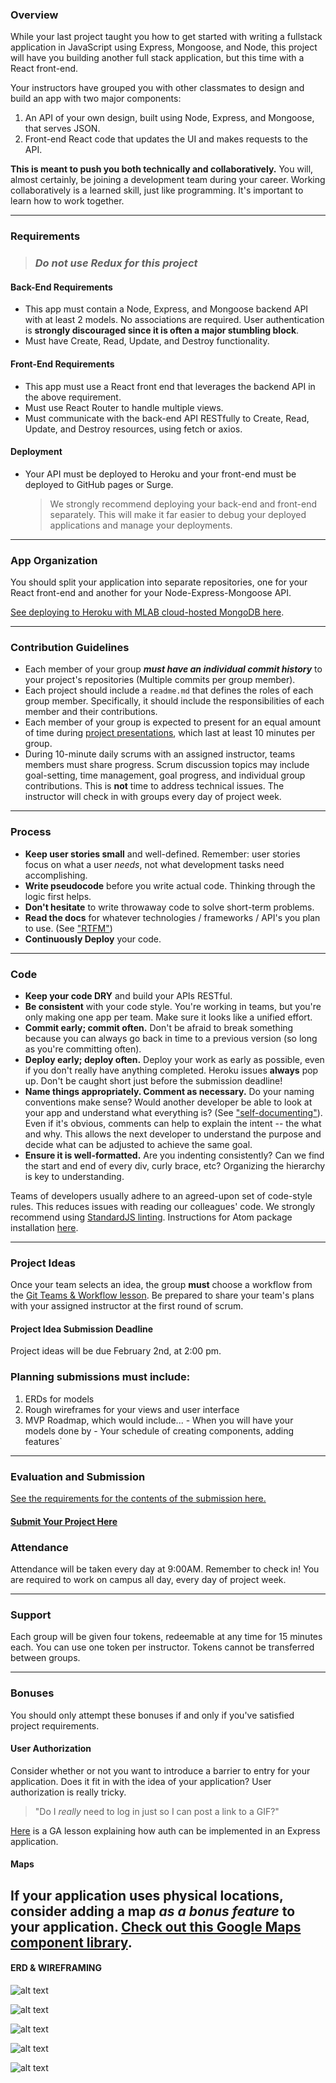### Overview

While your last project taught you how to get started with writing a fullstack application in JavaScript using Express, Mongoose, and Node, this project will have you building another full stack application, but this time with a React front-end.

Your instructors have grouped you with other classmates to design and build an app with two major components:

1. An API of your own design, built using Node, Express, and Mongoose, that serves JSON.
2. Front-end React code that updates the UI and makes requests to the API.

**This is meant to push you both technically and collaboratively.**  You will, almost certainly, be joining a development team during your career.  Working collaboratively is a learned skill, just like programming. It's important to learn how to work together.

---

### Requirements

> ### *Do not use Redux for this project*

#### Back-End Requirements
  - This app must contain a Node, Express, and Mongoose backend API with at least 2 models. No associations are required. User authentication is **strongly discouraged since it is often a major stumbling block**.
  - Must have Create, Read, Update, and Destroy functionality.

#### Front-End Requirements
  - This app must use a React front end that leverages the backend API in the above requirement.
  - Must use React Router to handle multiple views.
  - Must communicate with the back-end API RESTfully to Create, Read, Update, and Destroy resources, using fetch or axios.

#### Deployment
  - Your API must be deployed to Heroku and your front-end must be deployed to GitHub pages or Surge.

    > We strongly recommend deploying your back-end and front-end separately. This will make it far easier to debug your deployed applications and manage your deployments.

---

### App Organization

You should split your application into separate repositories, one for your React front-end and another for your Node-Express-Mongoose API.

[See deploying to Heroku with MLAB cloud-hosted MongoDB here](https://git.generalassemb.ly/ga-wdi-lessons/express-mongoose-mlab-deploy).

---

### Contribution Guidelines

  - Each member of your group ***must have an individual commit history*** to your project's repositories (Multiple commits per group member).
  - Each project should include a `readme.md` that defines the roles of each group member. Specifically, it should include the responsibilities of each member and their contributions.
  - Each member of your group is expected to present for an equal amount of time during [project presentations](presentations.md), which last at least 10 minutes per group.
  - During 10-minute daily scrums with an assigned instructor, teams members must share progress. Scrum discussion topics may include goal-setting, time management, goal progress, and individual group contributions. This is **not** time to address technical issues. The instructor will check in with groups every day of project week.

---

### Process

* **Keep user stories small** and well-defined. Remember: user stories focus on what a user *needs*, not what development tasks need accomplishing.
* **Write pseudocode** before you write actual code. Thinking through the logic first helps.
* **Don't hesitate** to write throwaway code to solve short-term problems.
* **Read the docs** for whatever technologies / frameworks / API's you plan to use. (See ["RTFM"](https://en.wikipedia.org/wiki/RTFM))
* **Continuously Deploy** your code.

---

### Code

* **Keep your code DRY** and build your APIs RESTful.
* **Be consistent** with your code style. You're working in teams, but you're only making one app per team. Make sure it looks like a unified effort.
* **Commit early; commit often.** Don't be afraid to break something because you can always go back in time to a previous version (so long as you're committing often).
* **Deploy early; deploy often.** Deploy your work as early as possible, even if you don't really have anything completed. Heroku issues **always** pop up. Don't be caught short just before the submission deadline!
* **Name things appropriately.  Comment as necessary.** Do your naming conventions make sense? Would another developer be able to look at your app and understand what everything is? (See ["self-documenting"](https://en.wikipedia.org/wiki/Self-documenting)).  Even if it's obvious, comments can help to explain the intent -- the what and why.  This allows the next developer to understand the purpose and decide what can be adjusted to achieve the same goal.
* **Ensure it is well-formatted.** Are you indenting consistently? Can we find the start and end of every div, curly brace, etc?  Organizing the hierarchy is key to understanding.

Teams of developers usually adhere to an agreed-upon set of code-style rules. This reduces issues with reading our colleagues' code. We strongly recommend using [StandardJS linting](https://github.com/standard/standard#install). Instructions for Atom package installation [here](https://github.com/standard/standard#atom).

---

### Project Ideas

Once your team selects an idea, the group **must** choose a workflow from the [Git Teams & Workflow lesson](https://git.generalassemb.ly/ga-wdi-lessons/git-teams). Be prepared to share your team's plans with your assigned instructor at the first round of scrum.

#### Project Idea Submission Deadline

Project ideas will be due February 2nd, at 2:00 pm.

### Planning submissions must include:
  1. ERDs for models
  2. Rough wireframes for your views and user interface
  3. MVP Roadmap, which would include...
    - When you will have your models done by
    - Your schedule of creating components, adding features`

---

### Evaluation and Submission

[See the requirements for the contents of the submission here.](evaluation.md)

#### [Submit Your Project Here](https://github.com/ga-dc/project3-gallery/issues)

### Attendance

Attendance will be taken every day at 9:00AM. Remember to check in! You are required to work on campus all day, every day of project week.

---

### Support

Each group will be given four tokens, redeemable at any time for 15 minutes each. You can use one token per instructor. Tokens cannot be transferred between groups.

<!-- ### Useful Resources -->

<!-- * **[Deploying Heroku Apps with Custom Names](https://devcenter.heroku.com/articles/renaming-apps)** -->

---

### Bonuses

You should only attempt these bonuses if and only if you've satisfied project requirements.

#### User Authorization

Consider whether or not you want to introduce a barrier to entry for your application. Does it fit in with the idea of your application? User authorization is really tricky.

  > "Do I *really* need to log in just so I can post a link to a GIF?"

[Here](https://git.generalassemb.ly/ga-wdi-lessons/express-passport) is a GA lesson explaining how auth can be implemented in an Express application.

#### Maps

If your application uses physical locations, consider adding a map ***as a bonus feature*** to your application. [Check out this Google Maps component library](https://tomchentw.github.io/react-google-maps/).
---
#### ERD & WIREFRAMING
![alt text](https://github.com/probstin/project_3_server_final/blob/master/planning/Prject3_Wireframe_1.jpg?raw=true "Models")

![alt text](https://github.com/probstin/project_3_server_final/blob/master/planning/Prject3_MVP%20Roadmap.JPG?raw=true "MVP Roadmap")

![alt text](https://github.com/probstin/project_3_server_final/blob/master/planning/Prject3_Wireframe_2.JPG?raw=true "Wireframing")

![alt text](https://github.com/probstin/project_3_server_final/blob/master/planning/Prject3_Wireframe_3.jpg?raw=true "Wireframing")

![alt text](https://github.com/probstin/project_3_server_final/blob/master/planning/Prject3_Wireframe_4.JPG?raw=true "Wireframing")


